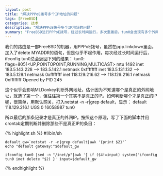 ```yaml
---
layout: post
title: "解决PPPoE拨号多个IP地址的问题"
tags: [FreeBSD]
categories: 技术    
description: "解决PPPoE拨号多个IP地址的问题"
summary: "FreeBSD进行PPPoE拨号，经过长时间运行，多次重拨后，tun0会出现有多个外网地址，多次尝试后用以下方法解决"
---
```

我们的路由是一部FreeBSD的机器，用PPPoE拨号，虽然在ppp.linkdown里面，加入了delete MYADDR的语句，但是似乎不起作用，每次经过长时间运行后，ifconfig tun0总会返回下列的结果：
	tun0: flags=8051<UP,POINTOPOINT,RUNNING,MULTICAST> mtu 1492
        inet 183.5.143.228 --> 183.5.142.1 netmask 0xffffffff
        inet 183.5.131.132 --> 183.5.128.1 netmask 0xffffffff
        inet 118.129.216.62 --> 118.129.216.1 netmask 0xffffffff
        Opened by PID 245

这个似乎会影响MLDonkey判断外网地址，估计因为不知道哪个是真正的外网地址，就选了第一个，但往往第一个其实不是真正的IP。如何判断哪个才是真正的IP呢，很简单，用默认网关，打入netstat -n -r|grep default，显示：
	default            118.129.216.1      UGS         0 16058987   tun0
	
所以最后的那条记录才是真正的外网IP。按照这个原理，写了下面的脚本并用crontab定期判断并删除那些不是真正IP的条目：

{% highlight sh %}
	#!/bin/sh
	
	default_gw=`netstat -r -n|grep default|awk '{print $2}'`
	echo "default gateway:"$default_gw
	
	ifconfig tun0 |sed -n "/inet/p"|awk '{ if ($4!=input) system("ifconfig tun0 inet delete "$2) }' input=$default_gw

{% endhighlight %}	